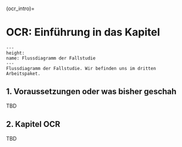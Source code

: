 (ocr_intro)=

# OCR: Einführung in das Kapitel



```{figure} ../book_images/flow-chart_ocr.jpeg
---
height:
name: Flussdiagramm der Fallstudie
---
Flussdiagramm der Fallstudie. Wir befinden uns im dritten Arbeitspaket.
```

## 1. Voraussetzungen oder was bisher geschah

TBD 

## 2. Kapitel OCR
 
TBD